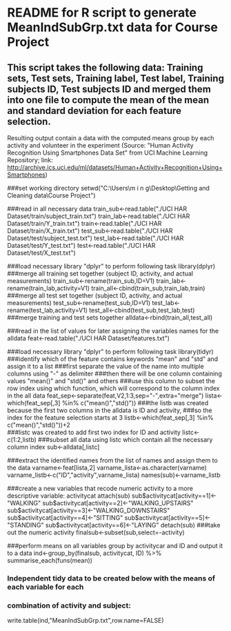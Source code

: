 # README for R script to generate MeanIndSubGrp.txt data for Course Project

## This script takes the following data: Training sets, Test sets, Training label, Test label, Training subjects ID, Test subjects ID and merged them into one file to compute the mean of the mean and standard deviation for each feature selection.
Resulting output contain a data with the computed means group by each activity and volunteer in the experiment
(Source: "Human Activity Recognition Using Smartphones Data Set" from UCI Machine Learning Repository;
link: http://archive.ics.uci.edu/ml/datasets/Human+Activity+Recognition+Using+Smartphones)

###set working directory
	setwd("C:\\Users\\m i n g\\Desktop\\Getting and Cleaning data\\Course Project")

###read in all necessary data
	train_sub<-read.table("./UCI HAR Dataset/train/subject_train.txt")
	train_lab<-read.table("./UCI HAR Dataset/train/Y_train.txt")
	train<-read.table("./UCI HAR Dataset/train/X_train.txt")
	test_sub<-read.table("./UCI HAR Dataset/test/subject_test.txt")
	test_lab<-read.table("./UCI HAR Dataset/test/Y_test.txt")
	test<-read.table("./UCI HAR Dataset/test/X_test.txt")

###load necessary library "dplyr" to perform following task
	library(dplyr)
###merge all training set together (subject ID, activity, and actual measurements)
	train_sub<-rename(train_sub,ID=V1)
	train_lab<-rename(train_lab,activity=V1)
	train_all<-cbind(train_sub,train_lab,train)
###merge all test set together (subject ID, activity, and actual measurements)
	test_sub<-rename(test_sub,ID=V1)
	test_lab<-rename(test_lab,activity=V1)
	test_all<-cbind(test_sub,test_lab,test)
###merge training and test sets together
	alldata<-rbind(train_all,test_all)

###read in the list of values for later assigning the variables names for the alldata
	feat<-read.table("./UCI HAR Dataset/features.txt")

###load necessary library "dplyr" to perform following task
	library(tidyr)
###identify which of the feature contains keywords "mean" and "std" and assign it to a list
###first separate the value of the name into multiple columns using "-" as delimiter
###then there will be one column containing values "mean()" and "std()" and others
###use this column to subset the row index using which function, which will correspond to the column index in the all data
	feat_sep<-separate(feat,V2,1:3,sep="-",extra="merge")
	lista<-which(feat_sep[,3] %in% c("mean()","std()"))
###the listb was created because the first two columns in the alldata is ID and activity,
###so the index for the feature selection starts at 3
	listb<-which(feat_sep[,3] %in% c("mean()","std()"))+2	
###listc was created to add first two index for ID and activity
	listc<-c(1:2,listb)
###subset all data using listc which contain all the necessary column index
	sub<-alldata[,listc]

###extract the identified names from the list of names and assign them to the data
	varname<-feat[lista,2]
	varname_lista<-as.character(varname)
	varname_listb<-c("ID","activity",varname_lista)
	names(sub)<-varname_listb

###create a new variables that recode numeric activity to a more descriptive variable: activitycat
	attach(sub)
	sub$activitycat[activity==1]<-"WALKING"
	sub$activitycat[activity==2]<-"WALKING_UPSTAIRS"
	sub$activitycat[activity==3]<-"WALKING_DOWNSTAIRS"
	sub$activitycat[activity==4]<-"SITTING"
	sub$activitycat[activity==5]<-"STANDING"
	sub$activitycat[activity==6]<-"LAYING"
	detach(sub)
###take out the numeric activity
	finalsub<-subset(sub,select=-activity)

###perform means on all variables group by activitycar and ID and output it to a data
	ind<-group_by(finalsub, activitycat, ID) %>% summarise_each(funs(mean))

### Independent tidy data to be created below with the means of each variable for each
### combination of activity and subject:
write.table(ind,"MeanIndSubGrp.txt",row.name=FALSE)
